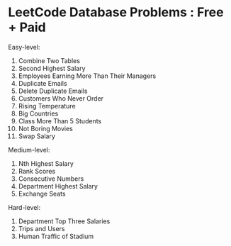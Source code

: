 # LeetCode Database Problems : Free + Paid

Easy-level:
1.  Combine Two Tables 
2.  Second Highest Salary
3.  Employees Earning More Than Their Managers    
4.  Duplicate Emails
5.  Delete Duplicate Emails
6.  Customers Who Never Order
7.  Rising Temperature
8.  Big Countries
9.  Class More Than 5 Students
10. Not Boring Movies
11. Swap Salary

Medium-level:
1. Nth Highest Salary  
2. Rank Scores  
3. Consecutive Numbers   
4. Department Highest Salary  
5. Exchange Seats    

Hard-level:
1. Department Top Three Salaries  
2. Trips and Users   
3. Human Traffic of Stadium    

